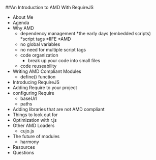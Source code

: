 ##An Introduction to AMD With RequireJS

 * About Me
 * Agenda
 * Why AMD
 	* dependency management
 		*the early days (embedded scripts)
 		*script tags
 		*IIFE
 		*AMD
 	* no global variables
 	* no need for multiple script tags
 	* code organization
 	  * break up your code into small files
 	* code reuseability
 * Writing AMD Compliant Modules
   * define() function
 * Introducing RequireJS
 * Adding Require to your project
 * configuring Require
   * baseUrl
   * paths
 * Adding libraries that are not AMD compliant
 * Things to look out for
 * Optimization with r.js  
 * Other AMD Loaders
   * cujo.js
 * The future of modules
 	* harmony
 * Resources
 * Questions
    	